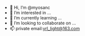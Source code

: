 - 👋 Hi, I’m @myosanc
- 👀 I’m interested in ...
- 🌱 I’m currently learning ...
- 💞️ I’m looking to collaborate on ...
- 📫 private email:yrl_light@163.com

